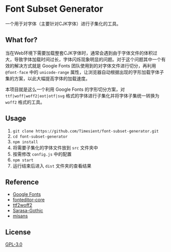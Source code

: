 # Font Subset Generator
一个用于对字体（主要针对CJK字体）进行子集化的工具。

## What for?
当在Web环境下需要加载整套CJK字体时，通常会遇到由于字体文件的体积过大，导致字体加载时间过长，字体闪烁现象明显的问题。对于这个问题其中一个有效的解决方式就是 Google Fonts 团队使用到的对字体文件进行切分，再利用 `@font-face` 中的 `unicode-range` 属性，让浏览器自动根据出现的字形加载字体子集的方案，以此大幅提高字体的加载速度。

本项目就是这么一个利用 Google Fonts 的字形切分方案，对 `ttf|woff|woff2|eot|otf|svg` 格式的字体进行子集化并将字体子集统一转换为 `woff2` 格式的工具。

## Usage
1. `git clone https://github.com/Timesient/font-subset-generator.git`
2. `cd font-subset-generator`
3. `npm install`
4. 将需要子集化的字体文件放到 `src` 文件夹中
5. 按需修改 `config.js` 中的配置
6. `npm start`
7. 运行结束后进入 `dist` 文件夹的查看结果

## Reference
- [Google Fonts](https://fonts.google.com/)
- [fonteditor-core](https://github.com/kekee000/fonteditor-core)
- [ttf2woff2](https://github.com/nfroidure/ttf2woff2)
- [Sarasa-Gothic](https://github.com/be5invis/Sarasa-Gothic)
- [misans](https://github.com/dsrkafuu/misans)

## License
[GPL-3.0](https://github.com/Timesient/font-subset-generator/blob/main/README.md)